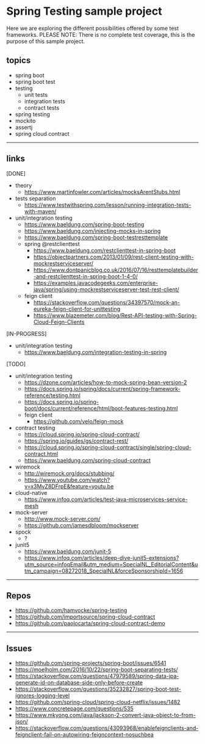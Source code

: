 # Spring Testing sample project

Here we are exploring the different possibilities offered by some test frameworks.
PLEASE NOTE: There is no complete test coverage, this is the purpose of this sample project.

## topics
* spring boot
* spring boot test
* testing
	* unit tests
	* integration tests
	* contract tests
* spring testing
* mockito
* assertj
* spring cloud contract

---

## links
[DONE]
* theory
	* https://www.martinfowler.com/articles/mocksArentStubs.html
* tests separation
	* https://www.testwithspring.com/lesson/running-integration-tests-with-maven/
* unit/integration testing
	* https://www.baeldung.com/spring-boot-testing
	* https://www.baeldung.com/injecting-mocks-in-spring
	* https://www.baeldung.com/spring-boot-testresttemplate
	* spring @restclienttest
		* https://www.baeldung.com/restclienttest-in-spring-boot
		* https://objectpartners.com/2013/01/09/rest-client-testing-with-mockrestserviceserver/
		* https://www.dontpanicblog.co.uk/2016/07/16/resttemplatebuilder-and-restclienttest-in-spring-boot-1-4-0/
		* https://examples.javacodegeeks.com/enterprise-java/spring/using-mockrestserviceserver-test-rest-client/
	* feign client
		* https://stackoverflow.com/questions/34397570/mock-an-eureka-feign-client-for-unittesting
		* https://www.blazemeter.com/blog/Rest-API-testing-with-Spring-Cloud-Feign-Clients

[IN-PROGRESS]
* unit/integration testing
	* https://www.baeldung.com/integration-testing-in-spring

[TODO]
* unit/integration testing
	* https://dzone.com/articles/how-to-mock-spring-bean-version-2
	* https://docs.spring.io/spring/docs/current/spring-framework-reference/testing.html
	* https://docs.spring.io/spring-boot/docs/current/reference/html/boot-features-testing.html
	* feign client
		* https://github.com/velo/feign-mock
* contract testing
	* https://cloud.spring.io/spring-cloud-contract/
	* https://spring.io/guides/gs/contract-rest/
	* https://cloud.spring.io/spring-cloud-contract/single/spring-cloud-contract.html
	* https://www.baeldung.com/spring-cloud-contract
* wiremock
	* http://wiremock.org/docs/stubbing/
	* https://www.youtube.com/watch?v=x3MvZ8DFrpE&feature=youtu.be
* cloud-native
	* https://www.infoq.com/articles/test-java-microservices-service-mesh
* mock-server
	* http://www.mock-server.com/
	* https://github.com/jamesdbloom/mockserver
* spock
	* ?
* junit5
	* https://www.baeldung.com/junit-5
	* https://www.infoq.com/articles/deep-dive-junit5-extensions?utm_source=infoqEmail&utm_medium=SpecialNL_EditorialContent&utm_campaign=08272018_SpecialNL&forceSponsorshipId=1656

---

## Repos
* https://github.com/hamvocke/spring-testing
* https://github.com/importsource/spring-cloud-contract
* https://github.com/paolocarta/spring-cloud-contract-demo

---

## Issues
* https://github.com/spring-projects/spring-boot/issues/6541
* https://moelholm.com/2016/10/22/spring-boot-separating-tests/
* https://stackoverflow.com/questions/47979589/spring-data-jpa-generate-id-on-database-side-only-before-create
* https://stackoverflow.com/questions/35232827/spring-boot-test-ignores-logging-level
* https://github.com/spring-cloud/spring-cloud-netflix/issues/1482
* https://www.concretepage.com/questions/535
* https://www.mkyong.com/java/jackson-2-convert-java-object-to-from-json/
* https://stackoverflow.com/questions/43093968/enablefeignclients-and-feignclient-fail-on-autowiring-feigncontext-nosuchbea

